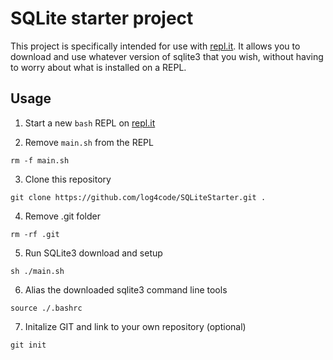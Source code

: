 
# SQLite starter project

This project is specifically intended for use with [repl.it](repl.it). It allows you to download and use whatever version of sqlite3 that you wish, without having to worry about what is installed on a REPL.

## Usage

1. Start a new `bash` REPL on [repl.it](repl.it)

2. Remove `main.sh` from the REPL
```
rm -f main.sh
```

3. Clone this repository
```
git clone https://github.com/log4code/SQLiteStarter.git .
```

4. Remove .git folder
```
rm -rf .git
```

5. Run SQLite3 download and setup
```
sh ./main.sh
```

6. Alias the downloaded sqlite3 command line tools
```
source ./.bashrc
```

7. Initalize GIT and link to your own repository (optional)
```
git init
```
